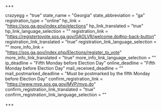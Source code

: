 +++

crazyegg = "true"
state_name = "Georgia"
state_abbreviation = "ga"
registration_type = "online"
hp_link = "https://sos.ga.gov/index.php/elections"
hp_link_translated = "true"
hp_link_language_selection = ""
registration_link = "https://registertovote.sos.ga.gov/GAOLVR/welcome.do#no-back-button"
registration_link_translated = "true"
registration_link_language_selection = ""
more_info_link = "https://sos.ga.gov/index.php/Elections/register_to_vote"
more_info_link_translated = "true"
more_info_link_language_selection = ""
ip_deadline = "Fifth Monday before Election Day"
online_deadline = "Fifth Monday before Election Day"
mail_received_deadline = ""
mail_postmarked_deadline = "Must be postmarked by the fifth Monday before Election Day"
confirm_registration_link = "https://www.mvp.sos.ga.gov/MVP/mvp.do"
confirm_registration_link_translated = "true"
confirm_registration_link_language_selection = ""

+++